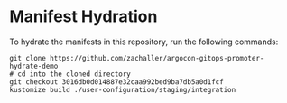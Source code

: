 # Manifest Hydration

To hydrate the manifests in this repository, run the following commands:

```shell
git clone https://github.com/zachaller/argocon-gitops-promoter-hydrate-demo
# cd into the cloned directory
git checkout 3016db0d014887e32caa992bed9ba7db5a0d1fcf
kustomize build ./user-configuration/staging/integration
```
